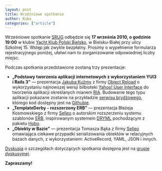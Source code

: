 ```yaml
---
layout: post
title: Wrześniowe spotkanie
author: Kuba
categories: ["article"]
---
```


Wrześniowe spotkanie [SRUG](http://srug.pl/) odbędzie się **17 września
2010, o godzinie 19:00** w klubie [Yacht Klub Polski
Bielsko](http://www.ykpb.pl/), w Bielsku-Białej przy ulicy Szkolnej 15.
Wstęp jak zwykle bezpłatny. Prosimy o wypełnienie formularza
rejestracyjnego poniżej, ułatwi nam to zorganizowanie odpowiedniej
liczby miejsc.

Podczas spotkania przedstawione zostaną trzy prezentacje:

-   **„Podstawy tworzenia aplikacji internetowych z wykorzystaniem YUI3
    i Rails 3”** — prezentacja [Jakuba Kuźmy](http://jah.pl/) z firmy
    [Object Reload](http://objectreload.com/) o wykorzystaniu najnowszej
    wersji bilbioteki [Yahoo! User
    Interface](http://developer.yahoo.com/yui/3/) do tworzenia aplikacji
    określanych mianem
    [RIA](http://pl.wikipedia.org/wiki/Rich_Internet_Application).
    Budowanie tego typu aplikacji pokazane zostanie na przykładzie
    [serwisu brydżowego](http://bridge.heroku.com/), którego kod
    dostępny jest na [Githubie](http://github.com/morgoth/bridge).
-   **„TemplateDerby - rozszerzony ERB”** — prezentacja Błażeja
    Kosmowskiego z firmy [Selleo](http://selleo.com/) o autorskim
    rozszerzeniu systemu szablonów
    [ERB](http://en.wikipedia.org/wiki/ERuby), inspirowanym systemem
    [DRYML](http://hobocentral.net/manual/chapters/3_dryml.html)
    pochodzącym z pakietu [Hobo](http://hobocentral.net/).
-   **„Obiekty w Bazie”** — prezentacja Tomasza Bąka z firmy
    [Selleo](http://selleo.com/) omawiająca ciekawe przypadki
    serializowania obiektów w relacyjnych bazach danych, z
    wykorzystaniem: ActiveRecord, YAML, JSON i innych.

[Dyskusja](http://groups.google.com/group/silesian-ruby-user-group/browse_thread/thread/fb94dba28507b174)
o szczegółach dotyczących spotkania dostępna jest na [grupie
dyskusyjnej](http://groups.google.com/group/silesian-ruby-user-group/).

**Zapraszamy!**

